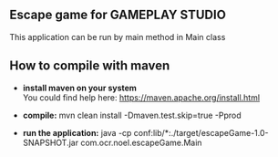 ## Escape game for GAMEPLAY STUDIO

This application can be run by main method in Main class

## How to compile with maven

* __install maven on your system__<br />
  You could find help here: https://maven.apache.org/install.html

* __compile:__
  mvn clean install -Dmaven.test.skip=true -Pprod<br />

* __run the application:__
  java -cp conf:lib/*:./target/escapeGame-1.0-SNAPSHOT.jar com.ocr.noel.escapeGame.Main
